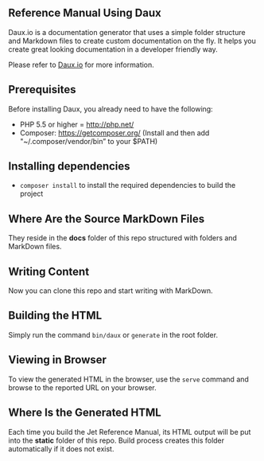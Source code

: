 
## Reference Manual Using Daux

Daux.io is a documentation generator that uses a simple folder structure and Markdown files to create custom documentation on the fly. It helps you create great looking documentation in a developer friendly way.

Please refer to [Daux.io](http://daux.io/) for more information.


## Prerequisites

Before installing Daux, you already need to have the following:

- PHP 5.5 or higher = http://php.net/
- Composer: https://getcomposer.org/ (Install and then add "~/.composer/vendor/bin” to your $PATH)

## Installing dependencies

- `composer install` to install the required dependencies to build the project

## Where Are the Source MarkDown Files

They reside in the **docs** folder of this repo structured with folders and MarkDown files.

## Writing Content

Now you can clone this repo and start writing with MarkDown.

## Building the HTML

Simply run the command `bin/daux` or `generate` in the root folder.

## Viewing in Browser

To view the generated HTML in the browser, use the `serve` command and browse
to the reported URL on your browser. 

## Where Is the Generated HTML

Each time you build the Jet Reference Manual, its HTML output will be put into the **static** folder of this repo. Build process creates this folder automatically if it does not exist.
